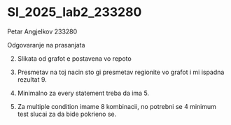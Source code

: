 # SI_2025_lab2_233280

Petar Angjelkov 233280

Odgovaranje na prasanjata

2. Slikata od grafot e postavena vo repoto

3. Presmetav na toj nacin sto gi presmetav regionite vo grafot i mi ispadna rezultat 9.

4. Minimalno za every statement treba da ima 5.

5. Za multiple condition imame 8 kombinacii, no potrebni se 4 minimum test slucai za da bide pokrieno se.
